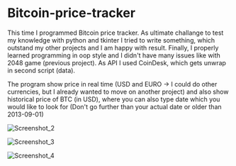 # Bitcoin-price-tracker

This time I programmed Bitcoin price tracker. As ultimate challange to test my knowledge with python and tkinter I tried to write something, which outstand my other projects and I am happy with result. Finally, I properly learned programming in oop style and I didn't have many issues like with 2048 game (previous project). As API I used CoinDesk, which gets unwrap in second script (data).

The program show price in real time (USD and EURO -> I could do other currencies, but I already wanted to move on another project) and also show historical price of BTC (in USD), where you can also type date which you would like to look for (Don't go further than your actual date or older than 2013-09-01)

![Screenshot_2](https://user-images.githubusercontent.com/57571014/77689565-2850f200-6fa2-11ea-96ed-fbbed0f6cbb4.jpg)

![Screenshot_3](https://user-images.githubusercontent.com/57571014/77689623-46b6ed80-6fa2-11ea-91e5-8ad62f68a479.jpg)

![Screenshot_4](https://user-images.githubusercontent.com/57571014/77689660-55050980-6fa2-11ea-9b4a-6426a24d584a.jpg)
